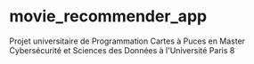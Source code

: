 # movie_recommender_app
Projet universitaire de Programmation Cartes à Puces en Master Cybersécurité et Sciences des Données à l'Université Paris 8
